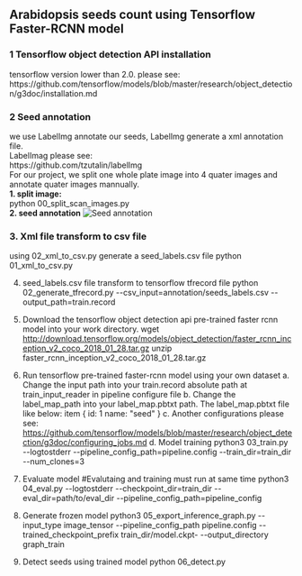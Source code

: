 <h2>Arabidopsis seeds count using Tensorflow Faster-RCNN model</h2>
<h3>1 Tensorflow object detection API installation</h3>
  tensorflow version lower than 2.0.
  please see: 
  https://github.com/tensorflow/models/blob/master/research/object_detection/g3doc/installation.md

<h3>2 Seed annotation</h3>
  we use LabelImg annotate our seeds, LabelImg generate a xml annotation file.<br>
  LabelImag please see:<br>
  https://github.com/tzutalin/labelImg<br>
  For our project, we split one whole plate image into 4 quater images and annotate quater images mannually.<br>
  <b>1. split image:</b><br>
  python 00_split_scan_images.py<br>
  <b>2. seed annotation</b>
  <img src=""  alt="Seed annotation" />
<h3>3. Xml file transform to csv file</h3>
using 02_xml_to_csv.py generate a seed_labels.csv file 
  python 01_xml_to_csv.py

4. seed_labels.csv file transform to tensorflow tfrecord file 
  python 02_generate_tfrecord.py --csv_input=annotation/seeds_labels.csv --output_path=train.record

5. Download the tensorflow object detection api pre-trained faster rcnn model into your work directory.
  wget http://download.tensorflow.org/models/object_detection/faster_rcnn_inception_v2_coco_2018_01_28.tar.gz
  unzip faster_rcnn_inception_v2_coco_2018_01_28.tar.gz

6. Run tensorflow pre-trained faster-rcnn model using your own dataset
  a. Change the input path into your train.record absolute path at train_input_reader in pipeline configure file
  b. Change the label_map_path into your label_map.pbtxt path. The label_map.pbtxt file like below:
  item {
    id: 1
    name: "seed"
  }
  c. Another configurations please see: 
  https://github.com/tensorflow/models/blob/master/research/object_detection/g3doc/configuring_jobs.md
  d. Model training
  python3 03_train.py --logtostderr --pipeline_config_path=pipeline.config --train_dir=train_dir --num_clones=3

7. Evaluate model 
  #Evalutaing and training must run at same time
  python3 04_eval.py --logtostderr --checkpoint_dir=train_dir --eval_dir=path/to/eval_dir --pipeline_config_path=pipeline_config

8. Generate frozen model 
  python3 05_export_inference_graph.py --input_type image_tensor --pipeline_config_path pipeline.config --trained_checkpoint_prefix train_dir/model.ckpt- --output_directory graph_train

9. Detect seeds using trained model 
  python 06_detect.py
